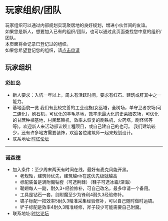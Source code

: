 # 玩家组织/团队

玩家组织可以通过内部规划实现聚居地的良好规划，增进小伙伴间的友谊。  
如果您是新人，想要加入已有的组织/团队，也可以通过此页面查找您中意的组织/团队。  
本页面将会记录已登记过的组织。  
如果您希望登记您的组织，请[点击申请](https://bbs.mcshiyi.com/d/3)

## 玩家组织

### 彩虹岛

- 新人要求：入坑一年以上，周末有活跃时间，要求有红石、建筑或肝其中之一能力。
- 基地面貌一览
  我们有比较完善的工业设施(女巫塔，全树场，单守卫者农场(可二连化)，刷石机，可优化的羊毛基地，效率未最大化的史莱姆农场，可优化的甘蔗种植基地，村民繁殖机，效率未恢复的刷铁机，火药塔，刷怪塔等等)。欢迎新人来活动部认领工程项目，或自己建自己的也可。
  我们建筑较少，还有许多地方需要装饰，欢迎各位建筑师一起来规划设计。
- 联系地址:[时忆论坛](https://bbs.mcshiyi.com/d/36)

-----

### 诺森德

- 加入条件：至少周末两天有时间在线，最好有麦克风能开黑。
    - 老规矩，建筑师优先，建筑越nb在这优先级就越高
    - 标配装备是满附魔钻套（可选荆棘）（鞋子可选冰霜/深海）
    - 鞘翅每人一副，耐久3+经验修补，可自己改名，最多申请一个备用。
    - 工具是钻石一套，剑附魔至少为锋利4耐久3经验修补。
    - 镐子标配一把效率5耐久3精准采集经验修补，可以自己随时做时运镐。
    - 铲子标配是效率4耐久3精准经修，斧子较少可能需要自己附魔。
- 联系地址:[时忆论坛](https://bbs.mcshiyi.com/d/33)